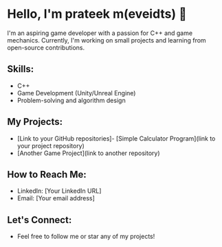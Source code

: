 # Hello, I'm prateek m(eveidts) 👋

I'm an aspiring game developer with a passion for C++ and game mechanics. Currently, I'm working on small projects and learning from open-source contributions.

## Skills:
- C++
- Game Development (Unity/Unreal Engine)
- Problem-solving and algorithm design

## My Projects:
- [Link to your GitHub repositories]- [Simple Calculator Program](link to your project repository)
- [Another Game Project](link to another repository)

## How to Reach Me:
- LinkedIn: [Your LinkedIn URL]
- Email: [Your email address]

## Let's Connect:
- Feel free to follow me or star any of my projects!
